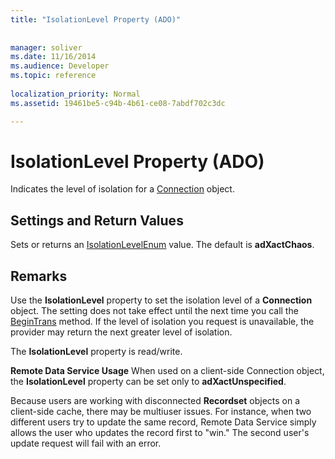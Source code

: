 ```yaml
---
title: "IsolationLevel Property (ADO)"
 
 
manager: soliver
ms.date: 11/16/2014
ms.audience: Developer
ms.topic: reference
  
localization_priority: Normal
ms.assetid: 19461be5-c94b-4b61-ce08-7abdf702c3dc

---
```


# IsolationLevel Property (ADO)

Indicates the level of isolation for a [Connection](connection-object-ado.md) object. 
  
## Settings and Return Values

Sets or returns an [IsolationLevelEnum](isolationlevelenum.md) value. The default is **adXactChaos**. 
  
## Remarks

Use the **IsolationLevel** property to set the isolation level of a **Connection** object. The setting does not take effect until the next time you call the [BeginTrans](begintrans-committrans-and-rollbacktrans-methods-ado.md) method. If the level of isolation you request is unavailable, the provider may return the next greater level of isolation. 
  
The **IsolationLevel** property is read/write. 
  
 **Remote Data Service Usage** When used on a client-side Connection object, the **IsolationLevel** property can be set only to **adXactUnspecified**. 
  
Because users are working with disconnected **Recordset** objects on a client-side cache, there may be multiuser issues. For instance, when two different users try to update the same record, Remote Data Service simply allows the user who updates the record first to "win." The second user's update request will fail with an error. 
  

